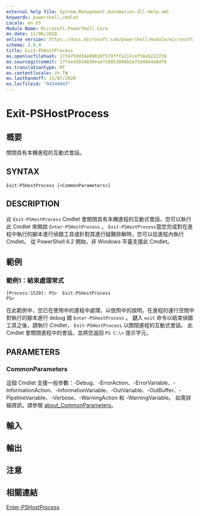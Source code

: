 ```yaml
---
external help file: System.Management.Automation.dll-Help.xml
keywords: powershell,cmdlet
Locale: en-US
Module Name: Microsoft.PowerShell.Core
ms.date: 11/06/2020
online version: https://docs.microsoft.com/powershell/module/microsoft.powershell.core/exit-pshostprocess?view=powershell-6&WT.mc_id=ps-gethelp
schema: 2.0.0
title: Exit-PSHostProcess
ms.openlocfilehash: 1734758d34e89020f579fffa217cef58eb222736
ms.sourcegitcommit: 177ae45034b58ead716853096b2e72e4864e6df6
ms.translationtype: MT
ms.contentlocale: zh-TW
ms.lasthandoff: 11/07/2020
ms.locfileid: "94344043"
---
```

# Exit-PSHostProcess

## 概要
關閉具有本機進程的互動式會話。

## SYNTAX

```
Exit-PSHostProcess [<CommonParameters>]
```

## DESCRIPTION

此 `Exit-PSHostProcess` Cmdlet 會關閉具有本機進程的互動式會話，您可以執行此 Cmdlet 來開啟 `Enter-PSHostProcess` 。 `Exit-PSHostProcess`當您完成對在進程中執行的腳本進行偵錯工具或針對其進行疑難排解時，您可以從進程內執行 Cmdlet。 從 PowerShell 6.2 開始，非 Windows 平臺支援此 Cmdlet。

## 範例

### 範例1：結束處理常式

```
[Process:1520]: PS>  Exit-PSHostProcess
PS>
```

在此範例中，您已在使用中的進程中處理，以依照中的說明，在進程的運行空間中對執行的腳本進行 debug 錯 `Enter-PSHostProcess` 。 鍵入 `exit` 命令以結束偵錯工具之後，請執行 Cmdlet， `Exit-PSHostProcess` 以關閉進程的互動式會話。
此 Cmdlet 會關閉進程中的會話，並將您返回 `PS C:\>` 提示字元。

## PARAMETERS

### CommonParameters

這個 Cmdlet 支援一般參數：-Debug、-ErrorAction、-ErrorVariable、-InformationAction、-InformationVariable、-OutVariable、-OutBuffer、-PipelineVariable、-Verbose、-WarningAction 和 -WarningVariable。 如需詳細資訊，請參閱 [about_CommonParameters](https://go.microsoft.com/fwlink/?LinkID=113216)。

## 輸入

## 輸出

## 注意

## 相關連結

[Enter-PSHostProcess](Enter-PSHostProcess.md)
